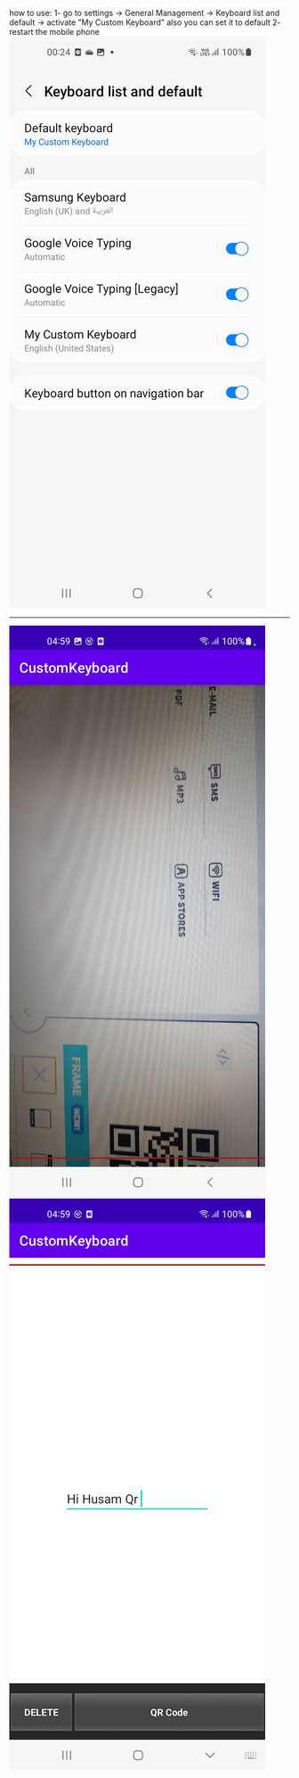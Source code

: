 how to use:
1- go to settings -> General Management -> Keyboard list and default -> activate "My Custom Keyboard"
also you can set it to default
2- restart the mobile phone
![Image](imgs/img1.jpg)

-----------------
![Image](imgs/img2.jpg)
![Image](imgs/img3.jpg)
